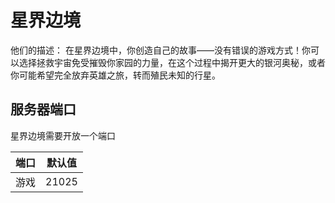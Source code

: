 # 星界边境

他们的描述：
在星界边境中，你创造自己的故事——没有错误的游戏方式！你可以选择拯救宇宙免受摧毁你家园的力量，在这个过程中揭开更大的银河奥秘，或者你可能希望完全放弃英雄之旅，转而殖民未知的行星。

## 服务器端口

星界边境需要开放一个端口

| 端口    | 默认值 |
|---------|---------|
| 游戏    |  21025  | 